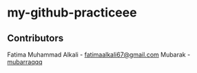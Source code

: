 # my-github-practiceee

## Contributors

Fatima Muhammad Alkali - [fatimaalkali67@gmail.com](mailto:fatimaalkali67@gmail.com)
Mubarak - [mubarraqqq](https://github.com/mubarraqqq)
